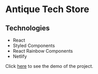# Antique Tech Store

## Technologies

* React
* Styled Components
* React Rainbow Components
* Netlify

Click [here](https://am-react-antique-tech-store.netlify.app/) to see the demo of the project.
